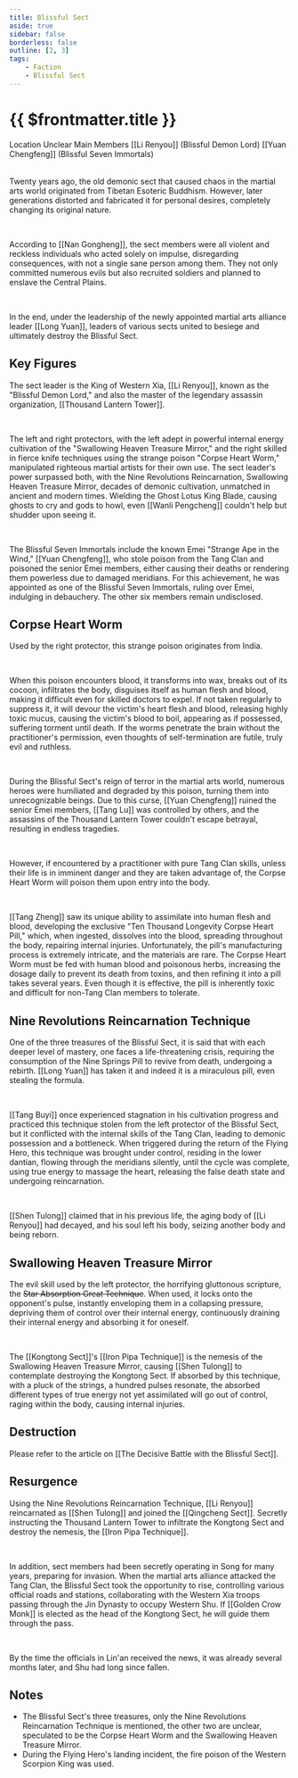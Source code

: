 ```yaml
---
title: Blissful Sect
aside: true
sidebar: false
borderless: false
outline: [2, 3]
tags:
    - Faction
    - Blissful Sect
---
```


# {{ $frontmatter.title }}

<InfoList position="right">
	<Info title="Faction Information" :open=true>
		<table>
			<ChTr>
				<ChTd isTitle=true>
					Location
				</ChTd>
				<ChTd>
					Unclear
				</ChTd>
			</ChTr>
            <ChTr>
				<ChTd isTitle=true position='center'>
					Main Members
				</ChTd>
			</ChTr>
			<ChTr>
                <ChTd position='center'>
                    [[Li Renyou]] (Blissful Demon Lord)
                </ChTd>
            </ChTr>
            <ChTr>
                <ChTd position='center'>
                    [[Yuan Chengfeng]] (Blissful Seven Immortals)
                </ChTd>
            </ChTr>
		</table>
	</Info>
</InfoList>

Twenty years ago, the old demonic sect that caused chaos in the martial arts world originated from Tibetan Esoteric Buddhism. However, later generations distorted and fabricated it for personal desires, completely changing its original nature.

<br>

According to [[Nan Gongheng]], the sect members were all violent and reckless individuals who acted solely on impulse, disregarding consequences, with not a single sane person among them. They not only committed numerous evils but also recruited soldiers and planned to enslave the Central Plains.

<br>

In the end, under the leadership of the newly appointed martial arts alliance leader [[Long Yuan]], leaders of various sects united to besiege and ultimately destroy the Blissful Sect.
<br clear="all">

## Key Figures

The sect leader is the King of Western Xia, [[Li Renyou]], known as the "Blissful Demon Lord," and also the master of the legendary assassin organization, [[Thousand Lantern Tower]].

<br>

The left and right protectors, with the left adept in powerful internal energy cultivation of the "Swallowing Heaven Treasure Mirror," and the right skilled in fierce knife techniques using the strange poison "Corpse Heart Worm," manipulated righteous martial artists for their own use. The sect leader's power surpassed both, with the Nine Revolutions Reincarnation, Swallowing Heaven Treasure Mirror, decades of demonic cultivation, unmatched in ancient and modern times. Wielding the Ghost Lotus King Blade, causing ghosts to cry and gods to howl, even [[Wanli Pengcheng]] couldn't help but shudder upon seeing it.

<br>

The Blissful Seven Immortals include the known Emei "Strange Ape in the Wind," [[Yuan Chengfeng]], who stole poison from the Tang Clan and poisoned the senior Emei members, either causing their deaths or rendering them powerless due to damaged meridians. For this achievement, he was appointed as one of the Blissful Seven Immortals, ruling over Emei, indulging in debauchery. The other six members remain undisclosed.

## Corpse Heart Worm

Used by the right protector, this strange poison originates from India.

<br>

When this poison encounters blood, it transforms into wax, breaks out of its cocoon, infiltrates the body, disguises itself as human flesh and blood, making it difficult even for skilled doctors to expel. If not taken regularly to suppress it, it will devour the victim's heart flesh and blood, releasing highly toxic mucus, causing the victim's blood to boil, appearing as if possessed, suffering torment until death. If the worms penetrate the brain without the practitioner's permission, even thoughts of self-termination are futile, truly evil and ruthless.

<br>

During the Blissful Sect's reign of terror in the martial arts world, numerous heroes were humiliated and degraded by this poison, turning them into unrecognizable beings. Due to this curse, [[Yuan Chengfeng]] ruined the senior Emei members, [[Tang Lu]] was controlled by others, and the assassins of the Thousand Lantern Tower couldn't escape betrayal, resulting in endless tragedies.

<br>

However, if encountered by a practitioner with pure Tang Clan skills, unless their life is in imminent danger and they are taken advantage of, the Corpse Heart Worm will poison them upon entry into the body.

<br>

[[Tang Zheng]] saw its unique ability to assimilate into human flesh and blood, developing the exclusive "Ten Thousand Longevity Corpse Heart Pill," which, when ingested, dissolves into the blood, spreading throughout the body, repairing internal injuries. Unfortunately, the pill's manufacturing process is extremely intricate, and the materials are rare. The Corpse Heart Worm must be fed with human blood and poisonous herbs, increasing the dosage daily to prevent its death from toxins, and then refining it into a pill takes several years. Even though it is effective, the pill is inherently toxic and difficult for non-Tang Clan members to tolerate.

## Nine Revolutions Reincarnation Technique

One of the three treasures of the Blissful Sect, it is said that with each deeper level of mastery, one faces a life-threatening crisis, requiring the consumption of the Nine Springs Pill to revive from death, undergoing a rebirth. [[Long Yuan]] has taken it and indeed it is a miraculous pill, even stealing the formula.

<br>

[[Tang Buyi]] once experienced stagnation in his cultivation progress and practiced this technique stolen from the left protector of the Blissful Sect, but it conflicted with the internal skills of the Tang Clan, leading to demonic possession and a bottleneck. When triggered during the return of the Flying Hero, this technique was brought under control, residing in the lower dantian, flowing through the meridians silently, until the cycle was complete, using true energy to massage the heart, releasing the false death state and undergoing reincarnation.

<br>

[[Shen Tulong]] claimed that in his previous life, the aging body of [[Li Renyou]] had decayed, and his soul left his body, seizing another body and being reborn.

## Swallowing Heaven Treasure Mirror

The evil skill used by the left protector, the horrifying gluttonous scripture, the ~~Star Absorption Great Technique~~. When used, it locks onto the opponent's pulse, instantly enveloping them in a collapsing pressure, depriving them of control over their internal energy, continuously draining their internal energy and absorbing it for oneself.

<br>

The [[Kongtong Sect]]'s [[Iron Pipa Technique]] is the nemesis of the Swallowing Heaven Treasure Mirror, causing [[Shen Tulong]] to contemplate destroying the Kongtong Sect. If absorbed by this technique, with a pluck of the strings, a hundred pulses resonate, the absorbed different types of true energy not yet assimilated will go out of control, raging within the body, causing internal injuries.

## Destruction

Please refer to the article on [[The Decisive Battle with the Blissful Sect]].

## Resurgence

Using the Nine Revolutions Reincarnation Technique, [[Li Renyou]] reincarnated as [[Shen Tulong]] and joined the [[Qingcheng Sect]]. Secretly instructing the Thousand Lantern Tower to infiltrate the Kongtong Sect and destroy the nemesis, the [[Iron Pipa Technique]].

<br>

In addition, sect members had been secretly operating in Song for many years, preparing for invasion. When the martial arts alliance attacked the Tang Clan, the Blissful Sect took the opportunity to rise, controlling various official roads and stations, collaborating with the Western Xia troops passing through the Jin Dynasty to occupy Western Shu. If [[Golden Crow Monk]] is elected as the head of the Kongtong Sect, he will guide them through the pass.

<br>

By the time the officials in Lin'an received the news, it was already several months later, and Shu had long since fallen.

## Notes

- The Blissful Sect's three treasures, only the Nine Revolutions Reincarnation Technique is mentioned, the other two are unclear, speculated to be the Corpse Heart Worm and the Swallowing Heaven Treasure Mirror.
- During the Flying Hero's landing incident, the fire poison of the Western Scorpion King was used.
